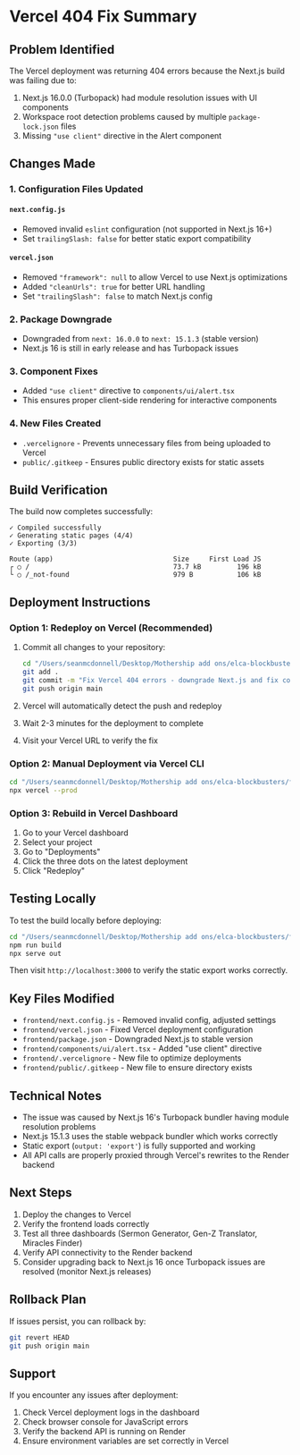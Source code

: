 # Vercel 404 Fix Summary

## Problem Identified
The Vercel deployment was returning 404 errors because the Next.js build was failing due to:
1. Next.js 16.0.0 (Turbopack) had module resolution issues with UI components
2. Workspace root detection problems caused by multiple `package-lock.json` files
3. Missing `"use client"` directive in the Alert component

## Changes Made

### 1. Configuration Files Updated

#### `next.config.js`
- Removed invalid `eslint` configuration (not supported in Next.js 16+)
- Set `trailingSlash: false` for better static export compatibility

#### `vercel.json`
- Removed `"framework": null` to allow Vercel to use Next.js optimizations
- Added `"cleanUrls": true` for better URL handling
- Set `"trailingSlash": false` to match Next.js config

### 2. Package Downgrade
- Downgraded from `next: 16.0.0` to `next: 15.1.3` (stable version)
- Next.js 16 is still in early release and has Turbopack issues

### 3. Component Fixes
- Added `"use client"` directive to `components/ui/alert.tsx`
- This ensures proper client-side rendering for interactive components

### 4. New Files Created
- `.vercelignore` - Prevents unnecessary files from being uploaded to Vercel
- `public/.gitkeep` - Ensures public directory exists for static assets

## Build Verification
The build now completes successfully:
```
✓ Compiled successfully
✓ Generating static pages (4/4)
✓ Exporting (3/3)

Route (app)                              Size     First Load JS
┌ ○ /                                    73.7 kB         196 kB
└ ○ /_not-found                          979 B           106 kB
```

## Deployment Instructions

### Option 1: Redeploy on Vercel (Recommended)
1. Commit all changes to your repository:
   ```bash
   cd "/Users/seanmcdonnell/Desktop/Mothership add ons/elca-blockbusters"
   git add .
   git commit -m "Fix Vercel 404 errors - downgrade Next.js and fix config"
   git push origin main
   ```

2. Vercel will automatically detect the push and redeploy
3. Wait 2-3 minutes for the deployment to complete
4. Visit your Vercel URL to verify the fix

### Option 2: Manual Deployment via Vercel CLI
```bash
cd "/Users/seanmcdonnell/Desktop/Mothership add ons/elca-blockbusters/frontend"
npx vercel --prod
```

### Option 3: Rebuild in Vercel Dashboard
1. Go to your Vercel dashboard
2. Select your project
3. Go to "Deployments"
4. Click the three dots on the latest deployment
5. Click "Redeploy"

## Testing Locally
To test the build locally before deploying:
```bash
cd "/Users/seanmcdonnell/Desktop/Mothership add ons/elca-blockbusters/frontend"
npm run build
npx serve out
```

Then visit `http://localhost:3000` to verify the static export works correctly.

## Key Files Modified
- `frontend/next.config.js` - Removed invalid config, adjusted settings
- `frontend/vercel.json` - Fixed Vercel deployment configuration
- `frontend/package.json` - Downgraded Next.js to stable version
- `frontend/components/ui/alert.tsx` - Added "use client" directive
- `frontend/.vercelignore` - New file to optimize deployments
- `frontend/public/.gitkeep` - New file to ensure directory exists

## Technical Notes
- The issue was caused by Next.js 16's Turbopack bundler having module resolution problems
- Next.js 15.1.3 uses the stable webpack bundler which works correctly
- Static export (`output: 'export'`) is fully supported and working
- All API calls are properly proxied through Vercel's rewrites to the Render backend

## Next Steps
1. Deploy the changes to Vercel
2. Verify the frontend loads correctly
3. Test all three dashboards (Sermon Generator, Gen-Z Translator, Miracles Finder)
4. Verify API connectivity to the Render backend
5. Consider upgrading back to Next.js 16 once Turbopack issues are resolved (monitor Next.js releases)

## Rollback Plan
If issues persist, you can rollback by:
```bash
git revert HEAD
git push origin main
```

## Support
If you encounter any issues after deployment:
1. Check Vercel deployment logs in the dashboard
2. Check browser console for JavaScript errors
3. Verify the backend API is running on Render
4. Ensure environment variables are set correctly in Vercel

